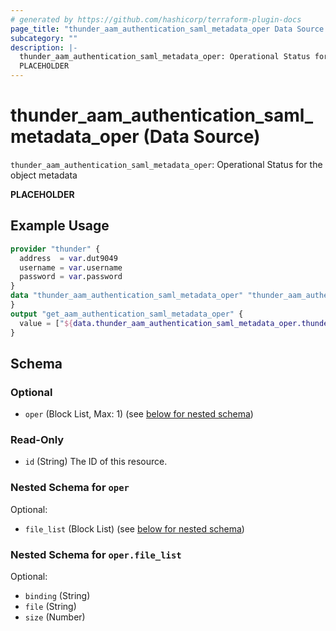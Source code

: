 ```yaml
---
# generated by https://github.com/hashicorp/terraform-plugin-docs
page_title: "thunder_aam_authentication_saml_metadata_oper Data Source - terraform-provider-thunder"
subcategory: ""
description: |-
  thunder_aam_authentication_saml_metadata_oper: Operational Status for the object metadata
  PLACEHOLDER
---
```


# thunder_aam_authentication_saml_metadata_oper (Data Source)

`thunder_aam_authentication_saml_metadata_oper`: Operational Status for the object metadata

__PLACEHOLDER__

## Example Usage

```terraform
provider "thunder" {
  address  = var.dut9049
  username = var.username
  password = var.password
}
data "thunder_aam_authentication_saml_metadata_oper" "thunder_aam_authentication_saml_metadata_oper" {
}
output "get_aam_authentication_saml_metadata_oper" {
  value = ["${data.thunder_aam_authentication_saml_metadata_oper.thunder_aam_authentication_saml_metadata_oper}"]
}
```

<!-- schema generated by tfplugindocs -->
## Schema

### Optional

- `oper` (Block List, Max: 1) (see [below for nested schema](#nestedblock--oper))

### Read-Only

- `id` (String) The ID of this resource.

<a id="nestedblock--oper"></a>
### Nested Schema for `oper`

Optional:

- `file_list` (Block List) (see [below for nested schema](#nestedblock--oper--file_list))

<a id="nestedblock--oper--file_list"></a>
### Nested Schema for `oper.file_list`

Optional:

- `binding` (String)
- `file` (String)
- `size` (Number)


